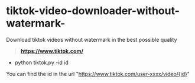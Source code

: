 # tiktok-video-downloader-without-watermark-
Download tiktok videos without watermark in the best possible quality

> **https://www.tiktok.com/**

  - python tiktok.py -id id

You can find the id in the url "https://www.tiktok.com/user-xxxx/video/{id}"


